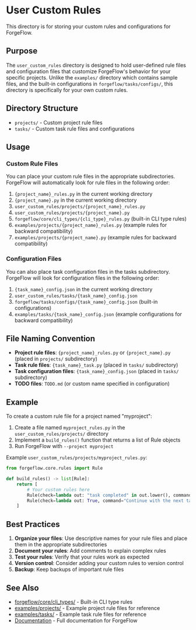 # User Custom Rules

This directory is for storing your custom rules and configurations for ForgeFlow.

## Purpose

The `user_custom_rules` directory is designed to hold user-defined rule files and configuration files that customize
ForgeFlow's behavior for your specific projects. Unlike the `examples/` directory which contains sample files, and
the built-in configurations in `forgeflow/tasks/configs/`, this directory is specifically for your own custom rules.

## Directory Structure

- `projects/` - Custom project rule files
- `tasks/` - Custom task rule files and configurations

## Usage

### Custom Rule Files

You can place your custom rule files in the appropriate subdirectories. ForgeFlow will automatically look for rule files in the
following order:

1. `{project_name}_rules.py` in the current working directory
2. `{project_name}.py` in the current working directory
3. `user_custom_rules/projects/{project_name}_rules.py` 
4. `user_custom_rules/projects/{project_name}.py`
5. `forgeflow/core/cli_types/{cli_type}_rules.py` (built-in CLI type rules)
6. `examples/projects/{project_name}_rules.py` (example rules for backward compatibility)
7. `examples/projects/{project_name}.py` (example rules for backward compatibility)

### Configuration Files

You can also place task configuration files in the tasks subdirectory. ForgeFlow will look for configuration files in the
following order:

1. `{task_name}_config.json` in the current working directory
2. `user_custom_rules/tasks/{task_name}_config.json`
3. `forgeflow/tasks/configs/{task_name}_config.json` (built-in configurations)
4. `examples/tasks/{task_name}_config.json` (example configurations for backward compatibility)

## File Naming Convention

- **Project rule files**: `{project_name}_rules.py` or `{project_name}.py` (placed in `projects/` subdirectory)
- **Task rule files**: `{task_name}_task.py` (placed in `tasks/` subdirectory)
- **Task configuration files**: `{task_name}_config.json` (placed in `tasks/` subdirectory)
- **TODO files**: `TODO.md` (or custom name specified in configuration)

## Example

To create a custom rule file for a project named "myproject":

1. Create a file named `myproject_rules.py` in the `user_custom_rules/projects/` directory
2. Implement a `build_rules()` function that returns a list of Rule objects
3. Run ForgeFlow with `--project myproject`

Example `user_custom_rules/projects/myproject_rules.py`:

```python
from forgeflow.core.rules import Rule

def build_rules() -> list[Rule]:
    return [
        # Your custom rules here
        Rule(check=lambda out: "task completed" in out.lower(), command=None),
        Rule(check=lambda out: True, command="Continue with the next task"),
    ]
```

## Best Practices

1. **Organize your files**: Use descriptive names for your rule files and place them in the appropriate subdirectories
2. **Document your rules**: Add comments to explain complex rules
3. **Test your rules**: Verify that your rules work as expected
4. **Version control**: Consider adding your custom rules to version control
5. **Backup**: Keep backups of important rule files

## See Also

- [forgeflow/core/cli_types/](../forgeflow/core/cli_types/) - Built-in CLI type rules
- [examples/projects/](../examples/projects/) - Example project rule files for reference
- [examples/tasks/](../examples/tasks/) - Example task rule files for reference
- [Documentation](../docs/) - Full documentation for ForgeFlow